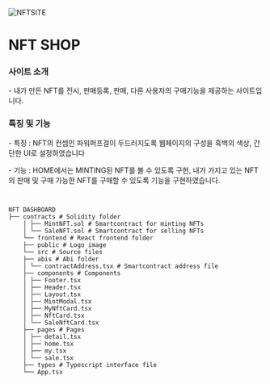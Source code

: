 ![NFTSITE](https://github.com/BCS-4/react_project_KIM_KYEONG-SEOG/assets/148549192/49dff1d9-3ba5-4e45-9a03-8b289cc213a9)


<h1>
    NFT SHOP
</h1>

<h3>
    사이트 소개
</h3>
<p>- 내가 만든 NFT를 전시, 판매등록, 판매, 다른 사용자의 구매기능을 제공하는 사이트입니다.</p>


<h3>
    특징 및 기능
</h3>
<p>- 특징 : NFT의 컨셉인 파워퍼프걸이 두드러지도록 웹페이지의 구성을 흑백의 색상, 간단한 UI로 설정하였습니다 </p>
<p>- 기능 : HOME에서는 MINTING된 NFT를 볼 수 있도록 구현, 내가 가지고 있는 NFT의 판매 및 구매 가능한 NFT를 구매할 수 있도록 기능을 구현하였습니다.</p>

<pre>
<code>

NFT DASHBOARD
├── contracts # Solidity folder
    │ ├── MintNFT.sol # Smartcontract for minting NFTs
    │ └── SaleNFT.sol # Smartcontract for selling NFTs
    └── frontend # React frontend folder
    ├── public # Logo image
    └── src # Source files
    ├── abis # Abi folder
    │ └── contractAddress.tsx # Smartcontract address file
    ├── components # Components
    │ ├── Footer.tsx  
    │ ├── Header.tsx
    │ ├── Layout.tsx
    │ ├── MintModal.tsx
    │ ├── MyNftCard.tsx
    │ ├── NftCard.tsx
    │ └── SaleNftCard.tsx
    ├── pages # Pages
    │ ├── detail.tsx
    │ ├── home.tsx
    │ ├── my.tsx
    │ └── sale.tsx  
    ├── types # Typescript interface file
    └── App.tsx

</code>
</pre>
